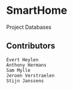 # SmartHome
Project Databases

## Contributors

    Evert Heylen
    Anthony Hermans
    Sam Mylle
    Jeroen Verstraelen
    Stijn Janssens
